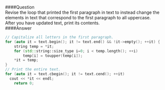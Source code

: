 ####Question  
Revise the loop that printed the first paragraph in text to instead change the elements in text that correspond to the first paragraph to all uppercase. After you have updated text, print its contents.  
####Answer  
```cpp
// Capitalize all letters in the first paragraph.
for (auto it = text.begin(); it != text.end() && !it->empty(); ++it) {
    string temp = *it;
    for (std::string::size_type i=0; i < temp.length(); ++i)
        temp[i] = toupper(temp[i]);
    *it = temp;
}
// Print the entire text.
for (auto it = text.cbegin(); it != text.cend(); ++it)
  cout << *it << endl;
    return 0;
```
